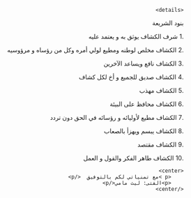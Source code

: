 <!DOCTYPE html>
<html dir='auto'>
<head>
    <title>الشريعة الكشفية</title>
    <meta content="text/html;charset="utf-8" http-equiv="Content-Type">
</head>
<body>
 
    <details>
<summary>بنود الشريعة</summary>
<p>.1  شرف الكشاف يوثق به و يعتمد عليه  </p>
<p>.2 الكشاف مخلص لوطنه ومطيع لولي أمره وكل من رؤساه و مرؤوسيه  </p>
<p>.3 الكشاف نافع ويساعد الآخرين </p>
<p>.4 الكشاف صديق للجميع و أخ لكل كشاف </p>
<p>.5 الكشاف مهذب</p>
<p>.6 الكشاف محافظ على البيئة</p>
<p>.7 الكشاف مطيع لأوليائه و رؤسائه في الحق دون تردد</p>
<p>.8 الكشاف يبسم ويهزأ بالصعاب </p>
<p>.9 الكشاف مقتصد </p>
<p>.10 الكشاف طاهر الفكر والقول و العمل</p>
    </details>

    <center>
        <p >مع تمنياتي لكم بالتوفيق  </p>
        <p>الفتى: ليث مامي</p>
    </center>
</body>
</html>
